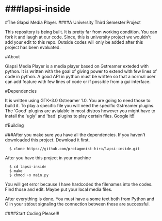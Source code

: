 ###lapsi-inside
============

#The Glapsi Media Player.
####A University Third Semester Project

This repository is being built. It is pretty far from working condition. You can fork it and laugh at our code. Since, this is university
project we wouldn't add your edit to this repo. Outside codes will only be added after this project has been evaluated.


#About

Glapsi Media Player is a media player based on Gstreamer exteded with python. It is written with the goal of giving
power to extend with few lines of code in python. A good API in python must be written so that a normal user can add 
feature with few lines of code or if possible from a gui interface.

#Dependencies

It is written using GTK+3.0 Gstreamer 1.0. You are going to need those to build it.
To play a specific file you will need the specific Gstreamer plugins. The 'Good' plugins are avialable in most distros
however you might have to install the 'ugly' and 'bad' plugins to play certain files. Google it!!

#Building

###After you make sure you have all the dependencies.
If you haven't downloaded this project. Download it first.
```
  $ clone https://github.com/protagonist-hiro/lapsi-inside.git
```
After you have this project in your machine
```
  $ cd lapsi-inside
  $ make
  $ chmod +x main.py
````

You will get error because I have hardcoded the filenames into the codes. Find those and edit. Maybe put your local 
media files. 

After everything is done. You must have a some text both from Python and C in your stdout signaling the connection
between those are successful.

####Start Coding Please!!!



